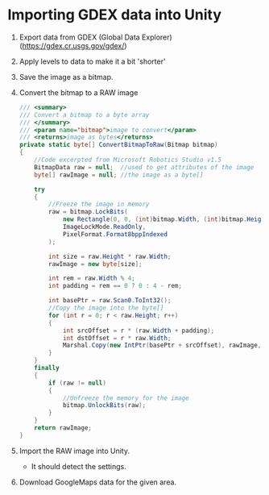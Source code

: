 # Importing GDEX data into Unity

1. Export data from GDEX (Global Data Explorer) (https://gdex.cr.usgs.gov/gdex/)
2. Apply levels to data to make it a bit 'shorter'
3. Save the image as a bitmap.
4. Convert the bitmap to a RAW image

    ```csharp
    /// <summary>
    /// Convert a bitmap to a byte array
    /// </summary>
    /// <param name="bitmap">image to convert</param>
    /// <returns>image as bytes</returns>
    private static byte[] ConvertBitmapToRaw(Bitmap bitmap)
    {
        //Code excerpted from Microsoft Robotics Studio v1.5
        BitmapData raw = null;  //used to get attributes of the image
        byte[] rawImage = null; //the image as a byte[]

        try
        {
            //Freeze the image in memory
            raw = bitmap.LockBits(
                new Rectangle(0, 0, (int)bitmap.Width, (int)bitmap.Height),
                ImageLockMode.ReadOnly,
                PixelFormat.Format8bppIndexed
            );

            int size = raw.Height * raw.Width;
            rawImage = new byte[size];

            int rem = raw.Width % 4;
            int padding = rem == 0 ? 0 : 4 - rem;

            int basePtr = raw.Scan0.ToInt32();
            //Copy the image into the byte[]
            for (int r = 0; r < raw.Height; r++)
            {
                int srcOffset = r * (raw.Width + padding);
                int dstOffset = r * raw.Width;
                Marshal.Copy(new IntPtr(basePtr + srcOffset), rawImage, dstOffset, raw.Width);
            }
        }
        finally
        {
            if (raw != null)
            {
                //Unfreeze the memory for the image
                bitmap.UnlockBits(raw);
            }
        }
        return rawImage;
    }
    ```
    
5. Import the RAW image into Unity.
    * It should detect the settings.
6. Download GoogleMaps data for the given area.
